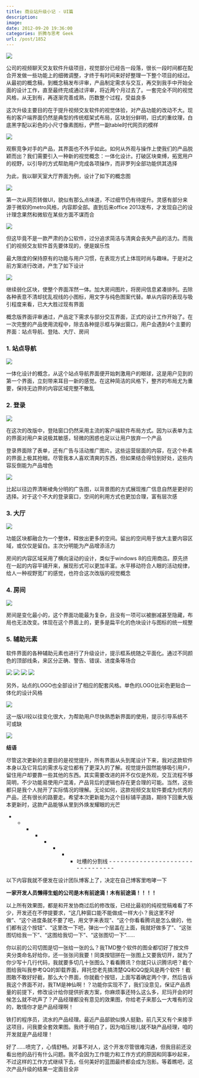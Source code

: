 ```yaml
---
title: 商业站升级小记 - UI篇
description: 
image: 
date: 2012-09-20 19:36:00
categories: 折腾与思考 Geek
url: /post/1852
---
```


![](https://cdn.victor42.work/posts/2012-09/09-20/1.jpg)

公司的视频聊天交友软件升级项目，视觉部分已经告一段落，很长一段时间都在配合开发做一些功能上的细微调整，才终于有时间来好好整理一下整个项目的经过。从最初的概念稿，到概念稿发布评审，产品制定需求与交互，再交到我手中开始全面的设计工作，直至最终完成通过评审，将近两个月过去了。一套完全不同的视觉风格，从无到有，再逐渐完善成熟，历数整个过程，受益良多

这次升级主要目的在于提升视频交友软件的视觉体验，对产品功能的改动不大。现有的客户端界面仍然是典型的传统框架式布局，区块划分鲜明，旧式的重纹理，白底黑字配以彩色的小尺寸像素图标，俨然一副table时代网页的模样

![](https://cdn.victor42.work/posts/2012-09/09-20/2.jpg)

观察竞争对手的产品，其界面也不外乎如此。如何从外观与操作上使我们的产品脱颖而出？我们需要引入一种新的视觉概念：一体化设计。打破区块束缚，拓宽用户的视野，以引导的方式帮助用户完成各项操作，而非罗列全部功能供其选择

为此，我以聊天室大厅界面为例，设计了如下的概念图

![](https://cdn.victor42.work/posts/2012-09/09-20/3.jpg)

第一次从网页转做UI，貌似有那么点味道，不过细节仍有待提升。灵感有部分来源于微软的metro风格，内容即全部。直到后来office 2013发布，才发现自己的设计理念果然和微软在某些方面不谋而合

![](https://cdn.victor42.work/posts/2012-09/09-20/4.jpg)

但这毕竟不是一款严肃的办公软件，过分追求简洁与清爽会丧失产品的活力。而我们的视频交友软件首先要体现的，便是娱乐性

最大限度的保持原有的功能与用户习惯，在表现方式上体现时尚与趣味。于是对之前方案进行改进，产生了如下设计

![](https://cdn.victor42.work/posts/2012-09/09-20/5.jpg)

继续弱化区块，使整个界面浑然一体。加大房间图片，将房间信息紧凑排列。去除各种表意不清却扰乱视线的小图标，用文字与纯色图案代替。单从内容的表现与吸引程度来看，已大大胜过现有界面

概念版界面评审通过，产品定下需求与部分交互界面，正式的设计工作开始了。在一次完整的产品使用流程中，除去各种提示框与弹出窗口，用户会遇到4个主要的界面：站点导航、登陆、大厅、房间

### 1. 站点导航

![](https://cdn.victor42.work/posts/2012-09/09-20/6.jpg)

一体化设计的概念，从这个站点导航界面便开始刺激用户的眼球，这是用户见到的第一个界面，立刻带来耳目一新的感觉。在这种简洁的风格下，整齐的布局尤为重要，保持无边界的内容区域完整不散乱

### 2. 登录

![](https://cdn.victor42.work/posts/2012-09/09-20/7.jpg)

在这次的改版中，登陆窗口仍然采用主流的客户端软件布局方式。因为以表单为主的界面对用户来说极其敏感，轻微的困惑也足以让用户放弃一个产品

登录界面除了表单，还有广告与活动推广图片。这些运营层面的内容，在这个朴素的界面上极其抢眼。尽管我本人喜欢清爽的东西，但如果结合得恰到好处，这些内容反倒能为产品增色

![](https://cdn.victor42.work/posts/2012-09/09-20/8.jpg)

比起以往边界清晰棱角分明的广告图，以背景图的方式展现推广信息自然是更好的选择。对于这个不大的登录窗口，空间的利用方式也更加合理，富有层次感

### 3. 大厅

![](https://cdn.victor42.work/posts/2012-09/09-20/9.jpg)

功能区块都融合为一个整体，释放出更多的空间。留出的空间用于放大主要内容区域，或仅仅是留白。主次分明能为产品增添活力

房间的内容区域采用了横向滚动的设计，类似于windows 8的应用商店。原先挤在一起的内容平铺开来，展现形式可以更加丰富。水平移动符合人眼的活动规律，给人一种视野宽广的感觉，也符合这次改版的视觉概念

### 4. 房间

![](https://cdn.victor42.work/posts/2012-09/09-20/10.jpg)

房间是变化最小的，这个界面功能最为复杂，且没有一项可以被删减甚至隐藏，布局也无法改变。体现在这个界面上的，更多是扁平化的色块设计与图标的统一规整

### 5. 辅助元素

软件界面的各种辅助元素也进行了升级设计，提示框系统随之平面化。通过不同颜色的顶部线条，来区分正确、警告、错误、进度条等场合

![](https://cdn.victor42.work/posts/2012-09/09-20/11.jpg) ![](https://cdn.victor42.work/posts/2012-09/09-20/12.jpg) ![](https://cdn.victor42.work/posts/2012-09/09-20/13.jpg) ![](https://cdn.victor42.work/posts/2012-09/09-20/14.jpg)

另外，站点的LOGO也全部设计了相应的配套风格。单色的LOGO比彩色更贴合一体化的设计风格

![](https://cdn.victor42.work/posts/2012-09/09-20/15.jpg)

这一版UI较以往变化很大，为帮助用户尽快熟悉新界面的使用，提示引导系统不可或缺

![](https://cdn.victor42.work/posts/2012-09/09-20/16.jpg)

**结语**

尽管这次更新的主要目的是视觉提升，所有界面从头到尾设计下来，我对这款软件本身以及它背后的需求与定位都有了更深入的了解。视觉提升固然能够吸引用户，留住用户却要靠一些其他的东西。其实需要改进的并不仅仅是外观，交互流程不够简明，不少功能易使用户混淆，产品背后的逻辑也存在更合理的可能。当然，这些都只是我个人抛开了实际情况的理解。无论如何，这款视频交友软件要成为优秀的产品，还有很长的路要走。希望本次更新能为这个目标铺平道路，期待下回重大版本更新时，这款产品能够从里到外焕发耀眼的光芒

- - - - - - - -   吐槽的分割线  - - - - - - - - - - - - - - - - - - - - - - - - - - - - - - - -

以下内容我就不便发在设计团队博客上了，决定在自己博客里咆哮一下

**一家开发人员懒得生蛆的公司是木有前途滴！木有前途滴！！！！**

以上所有效果图，都是和开发协商过后的修改版，已经比最初的纯视觉稿难看了不少，开发还在不停提要求，“这几种窗口能不能做成一样大小？我这里不好做”、“这个进度条就不要了吧，用文字来表现”、“这个你看看腾讯是怎么做的，他们都有这个按钮”、“这里改一下吧，弹出一个层盖在上面，我就好做多了”、“这张图切给我一下”、“这图给我切一下”、“这张图切一下”……

你以前的公司切图是切一张给一张的么？我TMD整个软件的图全都切好了按文件夹分类命名好给你，还一张张问我要！同类按钮拼在一张图上又要我切开，就为了你少写十几行代码，我就要多切几十张图么？看看腾讯？你就只认识腾讯吧？截个图给我叫我参考QQ的卸载界面，拜托您老先搞清楚QQ和QQ旋风是两个软件！截图敢不敢好好截，那么大个界面，你就截个按钮，上面写着确定两个字，然后告诉我这个界面不对，我TM是神仙啊！？功能你实现不了，我们没意见，保证产品质量的前提下，修改设计给你提供折衷方案，你麻烦事还特么这么多，尼玛开会的时候怎么就不吭声了？产品经理都没有意见的效果图，你给老子来那么一大堆有的没的，敢情你才是产品经理啊！

铁打的程序员，流水的产品经理。最近产品部貌似换人挺勤，前几天又有个来接手这项目，问我要全套效果图。我终于明白了，因为咱压根儿就不缺产品经理，咱的开发就是产品经理！

好了……喷完了，心情舒畅。对事不对人，这个开发尽管很难沟通，但我目前还没看出他的品行有什么问题。我不会因为工作能力和工作方式的原因和同事吵起来，不过这样的工作方式继续下去，任何美好的蓝图最终都会成为泡影。等着瞧吧，这次产品升级的结果一定面目全非